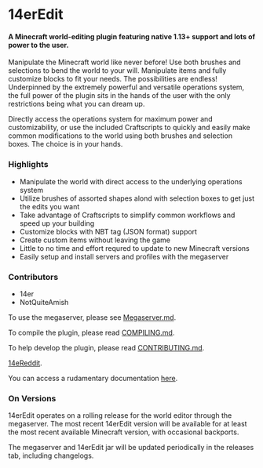 # 14erEdit

#### A Minecraft world-editing plugin featuring native 1.13+ support and lots of power to the user.

Manipulate the Minecraft world like never before! Use both brushes and selections to bend the world to your will. Manipulate items and fully customize blocks to fit your needs. The possibilities are endless! Underpinned by the extremely powerful and versatile operations system, the full power of the plugin sits in the hands of the user with the only restrictions being what you can dream up.

Directly access the operations system for maximum power and customizability, or use the included Craftscripts to quickly and easily make common modifications to the world using both brushes and selection boxes. The choice is in your hands.

### Highlights
 - Manipulate the world with direct access to the underlying operations system
 - Utilize brushes of assorted shapes alond with selection boxes to get just the edits you want
 - Take advantage of Craftscripts to simplify common workflows and speed up your building
 - Customize blocks with NBT tag (JSON format) support
 - Create custom items without leaving the game
 - Little to no time and effort requred to update to new Minecraft versions
 - Easily setup and install servers and profiles with the megaserver

### Contributors

- 14er
- NotQuiteAmish

To use the megaserver, please see [Megaserver.md](Megaserver.md).

To compile the plugin, please read [COMPILING.md](COMPILING.md).

To help develop the plugin, please read [CONTRIBUTING.md](CONTRIBUTING.md).

[14eReddit](https://www.reddit.com/r/14eReddit/).

You can access a rudamentary documentation [here](https://docs.google.com/document/d/1X9vGkVR3y9gnRCK_aUvTJCkJqUQpmQox4QEd8y_kISc/edit?usp=sharing).

### On Versions

14erEdit operates on a rolling release for the world editor through the megaserver. The most recent 14erEdit version will be available for at least the most recent available Minecraft version, with occasional backports.

The megaserver and 14erEdit jar will be updated periodically in the releases tab, including changelogs.
